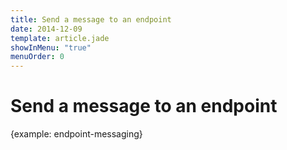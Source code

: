 ```yaml
---
title: Send a message to an endpoint
date: 2014-12-09
template: article.jade
showInMenu: "true"
menuOrder: 0
---
```


# Send a message to an endpoint

{example: endpoint-messaging}
